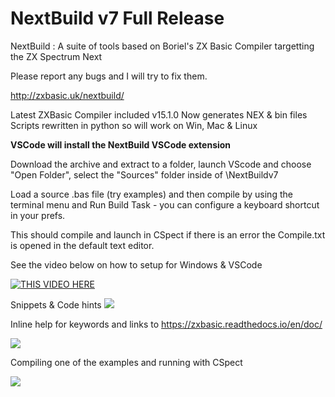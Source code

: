 # NextBuild v7 Full Release 

NextBuild : A suite of tools based on Boriel's ZX Basic Compiler targetting the ZX Spectrum Next



Please report any bugs and I will try to fix them.

http://zxbasic.uk/nextbuild/

Latest ZXBasic Compiler included v15.1.0
Now generates NEX & bin files 
Scripts rewritten in python so will work on Win, Mac & Linux

**VSCode will install the NextBuild VSCode extension**

Download the archive and extract to a folder, launch VScode
and choose "Open Folder", select the "Sources" folder inside
of \NextBuildv7 

Load a source .bas file (try examples) and then compile by
using the terminal menu and Run Build Task - you can configure
a keyboard shortcut in your prefs. 

This should compile and launch in CSpect if there is an error 
the Compile.txt is opened in the default text editor. 

See the video below on how to setup for Windows & VSCode 

[![THIS VIDEO HERE](https://img.youtube.com/vi/kF_jfE7mAvg/0.jpg)](https://www.youtube.com/watch?v=kF_jfE7mAvg)

Snippets & Code hints 
<img src="https://github.com/em00k/src-gifs/blob/main/demo.gif">

Inline help for keywords and links to https://zxbasic.readthedocs.io/en/doc/

<img src="https://github.com/em00k/src-gifs/blob/main/demo2.gif?raw=true">

Compiling one of the examples and running with CSpect

<img src="https://github.com/em00k/src-gifs/blob/main/demo3.gif?raw=true">
